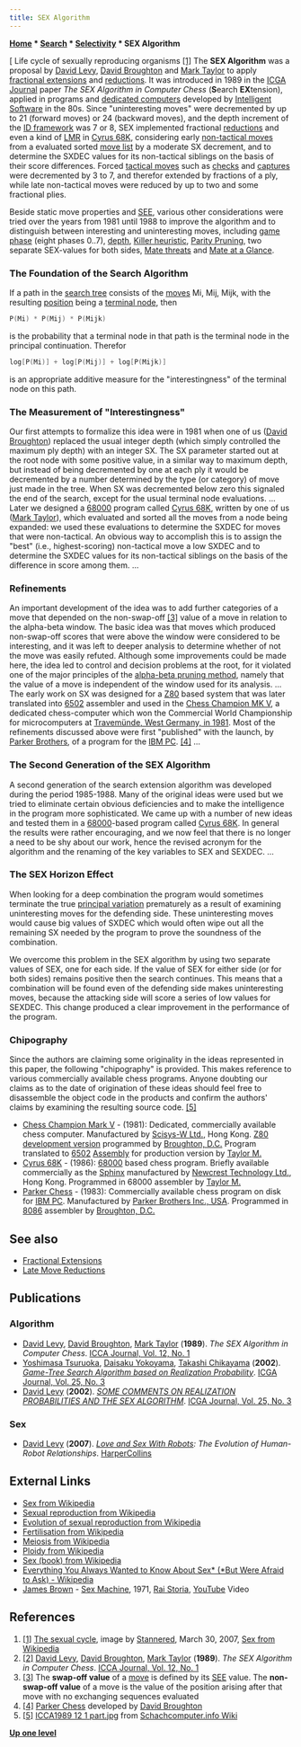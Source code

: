 ```yaml
---
title: SEX Algorithm
---
```

**[Home](Home "Home") \* [Search](Search "Search") \* [Selectivity](Selectivity "Selectivity") \* SEX Algorithm**



[ Life cycle of sexually reproducing organisms <a id="cite-note-1" href="#cite-ref-1">[1]</a>
The **SEX Algorithm** was a proposal by [David Levy](David_Levy "David Levy"), [David Broughton](David_Broughton "David Broughton") and [Mark Taylor](Mark_Taylor "Mark Taylor") to apply [fractional extensions](Extensions#FractionalExtensions "Extensions") and [reductions](Reductions "Reductions"). It was introduced in 1989 in the [ICGA Journal](ICGA_Journal "ICGA Journal") paper *The SEX Algorithm in Computer Chess* (**S**earch **EX**tension), applied in programs and [dedicated computers](Dedicated_Chess_Computers "Dedicated Chess Computers") developed by [Intelligent Software](Intelligent_Software "Intelligent Software") in the 80s. Since "uninteresting moves" were decremented by up to 21 (forward moves) or 24 (backward moves), and the depth increment of the [ID framework](Iterative_Deepening "Iterative Deepening") was 7 or 8, SEX implemented fractional [reductions](Reductions "Reductions") and even a kind of [LMR](Late_Move_Reductions "Late Move Reductions") in [Cyrus 68K](Cyrus_68K "Cyrus 68K"), considering early [non-tactical moves](Quiet_Moves "Quiet Moves") from a evaluated sorted [move list](Move_List "Move List") by a moderate SX decrement, and to determine the SXDEC values for its non-tactical siblings on the basis of their score differences. Forced [tactical moves](Tactical_Moves "Tactical Moves") such as [checks](Check "Check") and [captures](Captures "Captures") were decremented by 3 to 7, and therefor extended by fractions of a ply, while late non-tactical moves were reduced by up to two and some fractional plies. 


Beside static move properties and [SEE](Static_Exchange_Evaluation "Static Exchange Evaluation"), various other considerations were tried over the years from 1981 until 1988 to improve the algorithm and to distinguish between interesting and uninteresting moves, including [game phase](Game_Phases "Game Phases") (eight phases 0..7), [depth](Depth "Depth"), [Killer heuristic](Killer_Heuristic "Killer Heuristic"), [Parity Pruning](Parity_Pruning "Parity Pruning"), two separate SEX-values for both sides, [Mate threats](Checkmate "Checkmate") and [Mate at a Glance](Mate_at_a_Glance "Mate at a Glance"). 



### The Foundation of the Search Algorithm


If a path in the [search tree](Search_Tree "Search Tree") consists of the [moves](Moves "Moves") Mi, Mij, Mijk, with the resulting [position](Chess_Position "Chess Position") being a [terminal node](Terminal_Node "Terminal Node"), then




```C++
P(Mi) * P(Mij) * P(Mijk)

```

is the probability that a terminal node in that path is the terminal node in the principal continuation. Therefor




```C++
log[P(Mi)] + log[P(Mij)] + log[P(Mijk)]

```

is an appropriate additive measure for the "interestingness" of the terminal node on this path.



### The Measurement of "Interestingness"


Our first attempts to formalize this idea were in 1981 when one of us ([David Broughton](David_Broughton "David Broughton")) replaced the usual integer depth (which simply controlled the maximum ply depth) with an integer SX. The SX parameter started out at the root node with some positive value, in a similar way to maximum depth, but instead of being decremented by one at each ply it would be decremented by a number determined by the type (or category) of move just made in the tree. When SX was decremented below zero this signaled the end of the search, except for the usual terminal node evaluations.
...
Later we designed a [68000](68000 "68000") program called [Cyrus 68K](Cyrus_68K "Cyrus 68K"), written by one of us ([Mark Taylor](Mark_Taylor "Mark Taylor")), which evaluated and sorted all the moves from a node being expanded: we used these evaluations to determine the SXDEC for moves that were non-tactical. An obvious way to accomplish this is to assign the "best" (i.e., highest-scoring) non-tactical move a low SXDEC and to determine the SXDEC values for its non-tactical siblings on the basis of the difference in score among them.
...



### Refinements


An important development of the idea was to add further categories of a move that depended on the non-swap-off <a id="cite-note-3" href="#cite-ref-3">[3]</a> value of a move in relation to the alpha-beta window. The basic idea was that moves which produced non-swap-off scores that were above the window were considered to be interesting, and it was left to deeper analysis to determine whether of not the move was easily refuted. Although some improvements could be made here, the idea led to control and decision problems at the root, for it violated one of the major principles of the [alpha-beta pruning method](Alpha-Beta "Alpha-Beta"), namely that the value of a move is independent of the window used for its analysis.
...
The early work on SX was designed for a [Z80](Z80 "Z80") based system that was later translated into [6502](6502 "6502") assembler and used in the [Chess Champion MK V](Chess_Champion_Mark_V "Chess Champion Mark V"), a dedicated chess-computer which won the Commercial World Championship for microcomputers at [Travemünde, West Germany, in 1981](WMCCC_1981 "WMCCC 1981"). Most of the refinements discussed above were first "published" with the launch, by [Parker Brothers](https://en.wikipedia.org/wiki/Parker_Brothers), of a program for the [IBM PC](IBM_PC "IBM PC"). <a id="cite-note-4" href="#cite-ref-4">[4]</a> 
...



### The Second Generation of the SEX Algorithm


A second generation of the search extension algorithm was developed during the period 1985-1988. Many of the original ideas were used but we tried to eliminate certain obvious deficiencies and to make the intelligence in the program more sophisticated. We came up with a number of new ideas and tested them in a [68000](68000 "68000")-based program called [Cyrus 68K](Cyrus_68K "Cyrus 68K"). In general the results were rather encouraging, and we now feel that there is no longer a need to be shy about our work, hence the revised acronym for the algorithm and the renaming of the key variables to SEX and SEXDEC.
...



### The SEX Horizon Effect


When looking for a deep combination the program would sometimes terminate the true [principal variation](Principal_Variation "Principal Variation") prematurely as a result of examining uninteresting moves for the defending side. These uninteresting moves would cause big values of SXDEC which would often wipe out all the remaining SX needed by the program to prove the soundness of the combination.


We overcome this problem in the SEX algorithm by using two separate values of SEX, one for each side. If the value of SEX for either side (or for both sides) remains positive then the search continues. This means that a combination will be found even of the defending side makes uninteresting moves, because the attacking side will score a series of low values for SEXDEC. This change produced a clear improvement in the performance of the program.



### Chipography


Since the authors are claiming some originality in the ideas represented in this paper, the following "chipography" is provided. This makes reference to various commercially available chess programs. Anyone doubting our claims as to the date of origination of these ideas should feel free to disassemble the object code in the products and confirm the authors' claims by examining the resulting source code. <a id="cite-note-5" href="#cite-ref-5">[5]</a>



* [Chess Champion Mark V](Chess_Champion_Mark_V "Chess Champion Mark V") - (1981): Dedicated, commercially available chess computer. Manufactured by [Scisys-W Ltd.](Saitek "Saitek"), Hong Kong. [Z80](Z80 "Z80") [development version](Philidor "Philidor") programmed by [Broughton, D.C.](David_Broughton "David Broughton") Program translated to [6502](6502 "6502") [Assembly](Assembly "Assembly") for production version by [Taylor M.](Mark_Taylor "Mark Taylor")
* [Cyrus 68K](Cyrus_68K "Cyrus 68K") - (1986): [68000](68000 "68000") based chess program. Briefly available commercially as the [Sphinx](CXG_Sphinx "CXG Sphinx") manufactured by [Newcrest Technology Ltd.](Newcrest_Technology "Newcrest Technology"), Hong Kong. Programmed in 68000 assembler by [Taylor M.](Mark_Taylor "Mark Taylor")
* [Parker Chess](Parker_Chess "Parker Chess") - (1983): Commercially available chess program on disk for [IBM PC](IBM_PC "IBM PC"). Manufactured by [Parker Brothers Inc., USA](https://en.wikipedia.org/wiki/Parker_Brothers). Programmed in [8086](8086 "8086") assembler by [Broughton, D.C.](David_Broughton "David Broughton")


## See also


* [Fractional Extensions](Extensions#FractionalExtensions "Extensions")
* [Late Move Reductions](Late_Move_Reductions "Late Move Reductions")


## Publications


### Algorithm


* [David Levy](David_Levy "David Levy"), [David Broughton](David_Broughton "David Broughton"), [Mark Taylor](Mark_Taylor "Mark Taylor") (**1989**). *The SEX Algorithm in Computer Chess*. [ICCA Journal, Vol. 12, No. 1](ICGA_Journal#12_1 "ICGA Journal")
* [Yoshimasa Tsuruoka](Yoshimasa_Tsuruoka "Yoshimasa Tsuruoka"), [Daisaku Yokoyama](Daisaku_Yokoyama "Daisaku Yokoyama"), [Takashi Chikayama](Takashi_Chikayama "Takashi Chikayama") (**2002**). *[Game-Tree Search Algorithm based on Realization Probability](http://citeseerx.ist.psu.edu/viewdoc/summary?doi=10.1.1.2.9258)*. [ICGA Journal, Vol. 25, No. 3](ICGA_Journal#25_3 "ICGA Journal")
* [David Levy](David_Levy "David Levy") (**2002**). *[SOME COMMENTS ON REALIZATION PROBABILITIES AND THE SEX ALGORITHM](http://ilk.uvt.nl/icga/journal/contents/content25-3.htm#SOME%20COMMENTS%20ON%20REALIZATION%20PROBABILITIES)*. [ICGA Journal, Vol. 25, No. 3](ICGA_Journal#25_3 "ICGA Journal")


### Sex


* [David Levy](David_Levy "David Levy") (**2007**). *[Love and Sex With Robots](https://en.wikipedia.org/wiki/Love_and_Sex_with_Robots): The Evolution of Human-Robot Relationships*. [HarperCollins](https://en.wikipedia.org/wiki/HarperCollins)


## External Links


* [Sex from Wikipedia](https://en.wikipedia.org/wiki/Sex)
* [Sexual reproduction from Wikipedia](https://en.wikipedia.org/wiki/Sexual_reproduction)
* [Evolution of sexual reproduction from Wikipedia](https://en.wikipedia.org/wiki/Evolution_of_sexual_reproduction)
* [Fertilisation from Wikipedia](https://en.wikipedia.org/wiki/Fertilisation)
* [Meiosis from Wikipedia](https://en.wikipedia.org/wiki/Meiosis)
* [Ploidy from Wikipedia](https://en.wikipedia.org/wiki/Ploidy)
* [Sex (book) from Wikipedia](https://en.wikipedia.org/wiki/Sex_%28book%29)
* [Everything You Always Wanted to Know About Sex\* (\*But Were Afraid to Ask) - Wikipedia](https://en.wikipedia.org/wiki/Everything_You_Always_Wanted_to_Know_About_Sex*_%28*But_Were_Afraid_to_Ask%29)
* [James Brown](https://en.wikipedia.org/wiki/James_Brown) - [Sex Machine](https://en.wikipedia.org/wiki/Get_Up_%28I_Feel_Like_Being_a%29_Sex_Machine), 1971, [Rai Storia](https://en.wikipedia.org/wiki/Rai_Storia), [YouTube](https://en.wikipedia.org/wiki/YouTube) Video


 
## References


 1. <a id="cite-ref-1" href="#cite-note-1">[1]</a> [The sexual cycle](https://commons.wikimedia.org/wiki/File:Sexual_cycle.svg), image by [Stannered](http://commons.wikimedia.org/wiki/User:Stannered), March 30, 2007, [Sex from Wikipedia](https://en.wikipedia.org/wiki/Sex) 
2. <a id="cite-ref-2" href="#cite-note-2">[2]</a> [David Levy](David_Levy "David Levy"), [David Broughton](David_Broughton "David Broughton"), [Mark Taylor](Mark_Taylor "Mark Taylor") (**1989**). *The SEX Algorithm in Computer Chess*. [ICCA Journal, Vol. 12, No. 1](ICGA_Journal#12_1 "ICGA Journal")
3. <a id="cite-ref-3" href="#cite-note-3">[3]</a> The **swap-off value** of a [move](Moves "Moves") is defined by its [SEE](Static_Exchange_Evaluation "Static Exchange Evaluation") value.
The **non-swap-off value** of a move is the value of the position arising after that move with no exchanging sequences evaluated
4. <a id="cite-ref-4" href="#cite-note-4">[4]</a> [Parker Chess](Parker_Chess "Parker Chess") developed by [David Broughton](David_Broughton "David Broughton")
 5. <a id="cite-ref-5" href="#cite-note-5">[5]</a> [ICCA1989 12 1 part.jpg](http://www.schach-computer.info/wiki/images/5/56/ICCA1989_12_1_part.jpg) from [Schachcomputer.info Wiki](http://www.schach-computer.info/wiki/index.php/Hauptseite_En) 

**[Up one level](Selectivity "Selectivity")**







 
